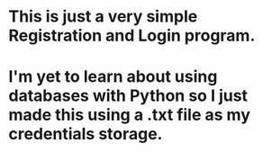 <h1>This is just a very simple Registration and Login program.<h1>
I'm yet to learn about using databases with Python so I just made this using a .txt file as my credentials storage.
